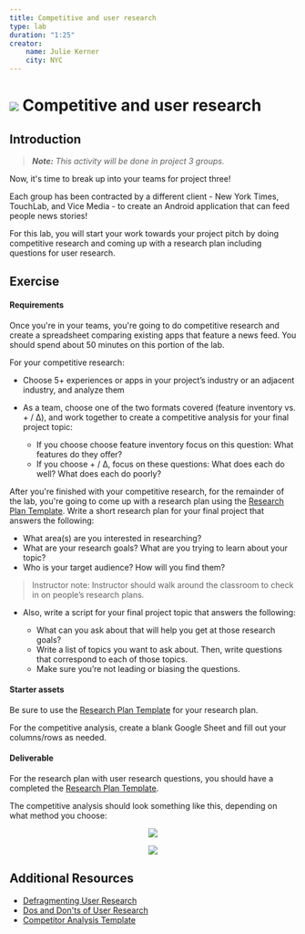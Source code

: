 ```yaml
---
title: Competitive and user research
type: lab
duration: "1:25"
creator:
    name: Julie Kerner
    city: NYC
---
```


# ![](https://ga-dash.s3.amazonaws.com/production/assets/logo-9f88ae6c9c3871690e33280fcf557f33.png) Competitive and user research

## Introduction

> ***Note:*** _This activity will be done in project 3 groups._

Now, it's time to break up into your teams for project three!

Each group has been contracted by a different client - New York Times, TouchLab, and Vice Media - to create an Android application that can feed people news stories!

For this lab, you will start your work towards your project pitch by doing competitive research and coming up with a research plan including questions for user research.  

## Exercise

#### Requirements

Once you're in your teams, you're going to do competitive research and create a spreadsheet comparing existing apps that feature a news feed. You should spend about 50 minutes on this portion of the lab.  

For your competitive research:

- Choose 5+ experiences or apps in your project’s industry or an adjacent industry, and analyze them
- As a team, choose one of the two formats covered (feature inventory vs. + / Δ), and work together to create a competitive analysis for your final project topic:

  - If you choose choose feature inventory focus on this question: What features do they offer?
  - If you choose + / Δ, focus on these questions: What does each do well? What does each do poorly?

After you're finished with your competitive research, for the remainder of the lab, you're going to come up with a research plan using the [Research Plan Template](starter-assets/research-plan-worksheet.pdf). Write a short research plan for your final project that answers the following:

  - What area(s) are you interested in researching?
  - What are your research goals? What are you trying to learn about your topic?
  - Who is your target audience? How will you find them?

> Instructor note: Instructor should walk around the classroom to check in on people’s research plans.

- Also, write a script for your final project topic that answers the following:

  - What can you ask about that will help you get at those research goals?
  - Write a list of topics you want to ask about. Then, write questions that correspond to each of those topics.
  - Make sure you’re not leading or biasing the questions.


#### Starter assets

Be sure to use the [Research Plan Template](starter-assets/research-plan-template.pdf) for your research plan.

For the competitive analysis, create a blank Google Sheet and fill out your columns/rows as needed.

#### Deliverable

For the research plan with user research questions, you should have a completed the [Research Plan Template](starter-assets/research-plan-template.pdf).

The competitive analysis should look something like this, depending on what method you choose:

<p align="center">
  <img src="https://i.imgur.com/Nm1eE7q.png">
</p>

<p align="center">
  <img src="https://i.imgur.com/M8micxI.png">
</p>


## Additional Resources

- [Defragmenting User Research](http://alistapart.com/article/seeing-the-elephant-defragmenting-user-research)
- [Dos and Don'ts of User Research](starter-assets/ux-design-dos-and-donts.pdf)
- [Competitor Analysis Template](http://blog.clientheartbeat.com/competitor-analysis-template/)
